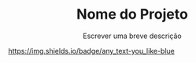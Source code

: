 <h1 align="center">Nome do Projeto</h1>

<p align="center">Escrever uma breve descrição</p>

https://img.shields.io/badge/any_text-you_like-blue

